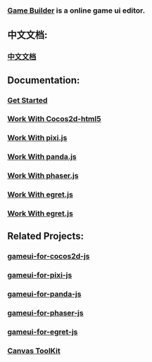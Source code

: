 ### [Game Builder](http://gamebuilder.duapp.com/appedit.php) is a online game ui editor.

中文文档:
----------------------------
### [中文文档](https://github.com/drawapp8/gamebuilder/wiki/%E4%B8%AD%E6%96%87%E6%96%87%E6%A1%A3) 

Documentation:
----------------------------
### [Get Started](https://github.com/drawapp8/gamebuilder/wiki/Get-Started)

### [Work With Cocos2d-html5](https://github.com/drawapp8/gameui-for-cocos2d-js/wiki/)

### [Work With pixi.js](https://github.com/drawapp8/gameui-for-pixi-js/wiki/)

### [Work With panda.js](https://github.com/drawapp8/gameui-for-panda-js/wiki/)

### [Work With phaser.js](https://github.com/drawapp8/gameui-for-phaser-js/wiki/)

### [Work With egret.js](https://github.com/drawapp8/gameui-for-egret-js/wiki/)

### [Work With egret.js](https://github.com/drawapp8/gameui-for-egret-js/wiki/)


Related Projects:
----------------------------
### [gameui-for-cocos2d-js](https://github.com/drawapp8/gameui-for-cocos2d-js) 

### [gameui-for-pixi-js](https://github.com/drawapp8/gameui-for-pixi-js) 

### [gameui-for-panda-js](https://github.com/drawapp8/gameui-for-panda-js) 

### [gameui-for-phaser-js](https://github.com/drawapp8/gameui-for-phaser-js) 

### [gameui-for-egret-js](https://github.com/drawapp8/gameui-for-egret-js) 

### [Canvas ToolKit](https://github.com/drawapp8/cantk)
